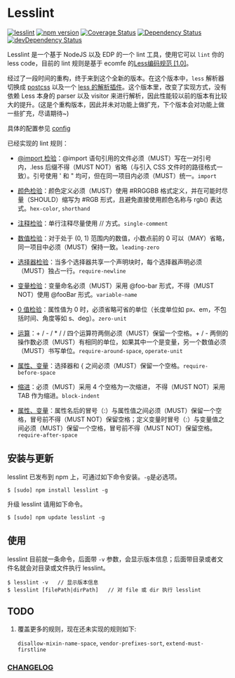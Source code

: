 Lesslint
===

[![lesslint](https://travis-ci.org/ecomfe/node-lesslint.svg?branch=master)](https://travis-ci.org/ecomfe/node-lesslint)
[![npm version](https://badge.fury.io/js/lesslint.svg)](http://badge.fury.io/js/lesslint)
[![Coverage Status](https://img.shields.io/coveralls/ecomfe/node-lesslint.svg?style=flat)](https://coveralls.io/r/ecomfe/node-lesslint)
[![Dependency Status](https://david-dm.org/ecomfe/node-lesslint.png)](https://david-dm.org/ecomfe/node-lesslint)
[![devDependency Status](https://david-dm.org/ecomfe/node-lesslint/dev-status.png)](https://david-dm.org/ecomfe/node-lesslint#info=devDependencies)

Lesslint 是一个基于 NodeJS 以及 EDP 的一个 lint 工具，使用它可以 `lint` 你的 less code，目前的 lint 规则是基于 ecomfe 的[Less编码规范 [1.0]](https://github.com/ecomfe/spec/blob/master/less-code-style.md)。

经过了一段时间的重构，终于来到这个全新的版本。在这个版本中，`less` 解析器切换成 [postcss](https://github.com/postcss/postcss) 以及一个 [less 的解析插件](https://github.com/webschik/postcss-less)。这个版本里，改变了实现方式，没有依赖 Less 本身的 parser 以及 visitor 来进行解析，因此性能较以前的版本有比较大的提升。(这是个重构版本，因此并未对功能上做扩充，下个版本会对功能上做一些扩充，尽请期待~)

具体的配置参见 [config](https://github.com/ecomfe/node-lesslint/blob/master/lib/config.js)

已经实现的 lint 规则：

+ [@import 检验](https://github.com/ecomfe/spec/blob/master/less-code-style.md#import-%E8%AF%AD%E5%8F%A5)：@import 语句引用的文件必须（MUST）写在一对引号内，.less 后缀不得（MUST NOT）省略（与引入 CSS 文件时的路径格式一致）。引号使用 ' 和 " 均可，但在同一项目内必须（MUST）统一。`import`

+ [颜色检验](https://github.com/ecomfe/spec/blob/master/less-code-style.md#%E9%A2%9C%E8%89%B2)：颜色定义必须（MUST）使用 #RRGGBB 格式定义，并在可能时尽量（SHOULD）缩写为 #RGB 形式，且避免直接使用颜色名称与 rgb() 表达式。`hex-color`, `shorthand`

+ [注释检验](https://github.com/ecomfe/spec/blob/master/less-code-style.md#%E6%B3%A8%E9%87%8A)：单行注释尽量使用 // 方式。`single-comment`

+ [数值检验](https://github.com/ecomfe/spec/blob/master/less-code-style.md#%E6%95%B0%E5%80%BC)：对于处于 (0, 1) 范围内的数值，小数点前的 0 可以（MAY）省略，同一项目中必须（MUST）保持一致。`leading-zero`

+ [选择器检验](https://github.com/ecomfe/spec/blob/master/less-code-style.md#%E9%80%89%E6%8B%A9%E5%99%A8)：当多个选择器共享一个声明块时，每个选择器声明必须（MUST）独占一行。`require-newline`

+ [变量检验](https://github.com/ecomfe/spec/blob/master/less-code-style.md#%E5%8F%98%E9%87%8F)：变量命名必须（MUST）采用 @foo-bar 形式，不得（MUST NOT）使用 @fooBar 形式。`variable-name`





+ [0 值检验](https://github.com/ecomfe/spec/blob/master/less-code-style.md#0-%E5%80%BC)：属性值为 0 时，必须省略可省的单位（长度单位如 px、em，不包括时间、角度等如 s、deg）。`zero-unit`

+ [运算](https://github.com/ecomfe/spec/blob/master/less-code-style.md#%E8%BF%90%E7%AE%97)：+ / - / * / / 四个运算符两侧必须（MUST）保留一个空格。+ / - 两侧的操作数必须（MUST）有相同的单位，如果其中一个是变量，另一个数值必须（MUST）书写单位。`require-around-space`, `operate-unit`

+ [属性、变量](https://github.com/ecomfe/spec/blob/master/less-code-style.md#%E5%B1%9E%E6%80%A7%E5%8F%98%E9%87%8F)：选择器和 { 之间必须（MUST）保留一个空格。`require-before-space`

+ [缩进](https://github.com/ecomfe/spec/blob/master/less-code-style.md#%E5%B5%8C%E5%A5%97%E5%92%8C%E7%BC%A9%E8%BF%9B)：必须（MUST）采用 4 个空格为一次缩进， 不得（MUST NOT）采用 TAB 作为缩进。`block-indent`

+ [属性、变量](https://github.com/ecomfe/spec/blob/master/less-code-style.md#%E5%B1%9E%E6%80%A7%E5%8F%98%E9%87%8F)：属性名后的冒号（:）与属性值之间必须（MUST）保留一个空格，冒号前不得（MUST NOT）保留空格；定义变量时冒号（:）与变量值之间必须（MUST）保留一个空格，冒号前不得（MUST NOT）保留空格。`require-after-space`

安装与更新
-------

lesslint 已发布到 npm 上，可通过如下命令安装。`-g`是必选项。

    $ [sudo] npm install lesslint -g

升级 lesslint 请用如下命令。

    $ [sudo] npm update lesslint -g
    

使用
------

lesslint 目前就一条命令，后面带 `-v` 参数，会显示版本信息；后面带目录或者文件名就会对目录或文件执行 lesslint。

    $ lesslint -v   // 显示版本信息
    $ lesslint [filePath|dirPath]   // 对 file 或 dir 执行 lesslint


TODO
------

1. 覆盖更多的规则，现在还未实现的规则如下:

   `disallow-mixin-name-space`, `vendor-prefixes-sort`, `extend-must-firstline`


   
### [CHANGELOG](https://github.com/ecomfe/node-lesslint/blob/master/CHANGELOG.md)